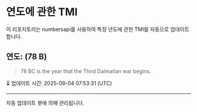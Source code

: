 
# 연도에 관한 TMI

이 리포지토리는 numbersapi를 사용하여 특정 년도에 관한 TMI를 자동으로 업데이트합니다.

## 연도: (78 B)
> 78 BC is the year that the Third Dalmatian war begins.

⏳ 업데이트 시간: 2025-09-04 07:53:31 (UTC)

---
자동 업데이트 봇에 의해 관리됩니다.
